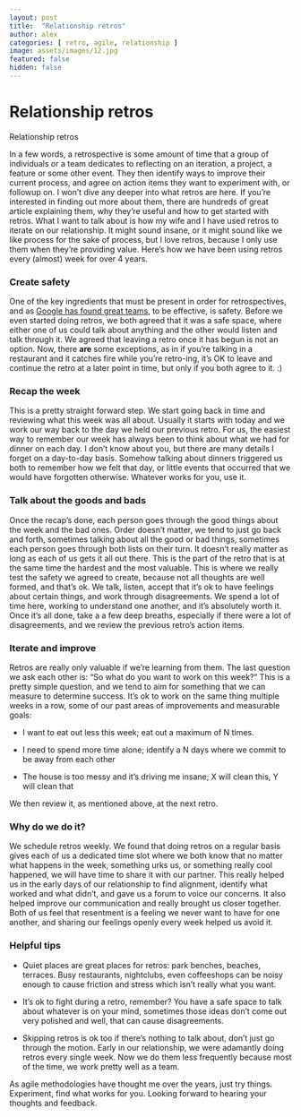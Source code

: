 ```yaml
---
layout: post
title:  "Relationship retros"
author: alex
categories: [ retro, agile, relationship ]
image: assets/images/12.jpg
featured: false
hidden: false
---
```


# Relationship retros

Relationship retros

In a few words, a retrospective is some amount of time that a group of individuals or a team dedicates to reflecting on an iteration, a project, a feature or some other event. They then identify ways to improve their current process, and agree on action items they want to experiment with, or followup on. I won’t dive any deeper into what retros are here. If you’re interested in finding out more about them, there are hundreds of great article explaining them, why they’re useful and how to get started with retros. What I want to talk about is how my wife and I have used retros to iterate on our relationship. It might sound insane, or it might sound like we like process for the sake of process, but I love retros, because I only use them when they’re providing value. Here’s how we have been using retros every (almost) week for over 4 years.

### Create safety

One of the key ingredients that must be present in order for retrospectives, and as [Google has found great teams](https://www.nytimes.com/2016/02/28/magazine/what-google-learned-from-its-quest-to-build-the-perfect-team.html), to be effective, is safety. Before we even started doing retros, we both agreed that it was a safe space, where either one of us could talk about anything and the other would listen and talk through it. We agreed that leaving a retro once it has begun is not an option. Now, there **are** some exceptions, as in if you’re talking in a restaurant and it catches fire while you’re retro-ing, it’s OK to leave and continue the retro at a later point in time, but only if you both agree to it. :)

### Recap the week

This is a pretty straight forward step. We start going back in time and reviewing what this week was all about. Usually it starts with today and we work our way back to the day we held our previous retro. For us, the easiest way to remember our week has always been to think about what we had for dinner on each day. I don’t know about you, but there are many details I forget on a day-to-day basis. Somehow talking about dinners triggered us both to remember how we felt that day, or little events that occurred that we would have forgotten otherwise. Whatever works for you, use it.

### Talk about the goods and bads

Once the recap’s done, each person goes through the good things about the week and the bad ones. Order doesn’t matter, we tend to just go back and forth, sometimes talking about all the good or bad things, sometimes each person goes through both lists on their turn. It doesn’t really matter as long as each of us gets it all out there. This is the part of the retro that is at the same time the hardest and the most valuable. This is where we really test the safety we agreed to create, because not all thoughts are well formed, and that’s ok. We talk, listen, accept that it’s ok to have feelings about certain things, and work through disagreements. We spend a lot of time here, working to understand one another, and it’s absolutely worth it. Once it’s all done, take a a few deep breaths, especially if there were a lot of disagreements, and we review the previous retro’s action items.

### Iterate and improve

Retros are really only valuable if we’re learning from them. The last question we ask each other is: “So what do you want to work on this week?” This is a pretty simple question, and we tend to aim for something that we can measure to determine success. It’s ok to work on the same thing multiple weeks in a row, some of our past areas of improvements and measurable goals:

* I want to eat out less this week; eat out a maximum of N times.

* I need to spend more time alone; identify a N days where we commit to be away from each other

* The house is too messy and it’s driving me insane; X will clean this, Y will clean that

We then review it, as mentioned above, at the next retro.

### Why do we do it?

We schedule retros weekly. We found that doing retros on a regular basis gives each of us a dedicated time slot where we both know that no matter what happens in the week, something urks us, or something really cool happened, we will have time to share it with our partner. This really helped us in the early days of our relationship to find alignment, identify what worked and what didn’t, and gave us a forum to voice our concerns. It also helped improve our communication and really brought us closer together. Both of us feel that resentment is a feeling we never want to have for one another, and sharing our feelings openly every week helped us avoid it.

### Helpful tips

* Quiet places are great places for retros: park benches, beaches, terraces. Busy restaurants, nightclubs, even coffeeshops can be noisy enough to cause friction and stress which isn’t really what you want.

* It’s ok to fight during a retro, remember? You have a safe space to talk about whatever is on your mind, sometimes those ideas don’t come out very polished and well, that can cause disagreements.

* Skipping retros is ok too if there’s nothing to talk about, don’t just go through the motion. Early in our relationship, we were adamantly doing retros every single week. Now we do them less frequently because most of the time, we work pretty well as a team.

As agile methodologies have thought me over the years, just try things. Experiment, find what works for you. Looking forward to hearing your thoughts and feedback.
